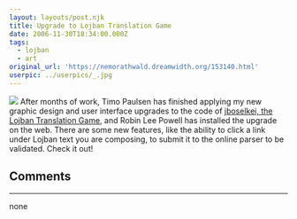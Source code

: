 ```yaml
---
layout: layouts/post.njk
title: Upgrade to Lojban Translation Game
date: 2006-11-30T18:34:00.000Z
tags:
  - lojban
  - art
original_url: 'https://nemorathwald.dreamwidth.org/153140.html'
userpic: ../userpics/_.jpg
---
```

[![](http://www.teddyb.org/jsk/jsk.png)](http://www.teddyb.org/jsk/) After months of work, Timo Paulsen has finished applying my new graphic design and user interface upgrades to the code of [jboselkei, the Lojban Translation Game](http://www.teddyb.org/jsk/), and Robin Lee Powell has installed the upgrade on the web. There are some new features, like the ability to click a link under Lojban text you are composing, to submit it to the online parser to be validated. Check it out!

## Comments

---

none
